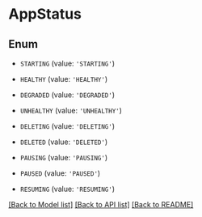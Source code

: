 # AppStatus


## Enum

* `STARTING` (value: `'STARTING'`)

* `HEALTHY` (value: `'HEALTHY'`)

* `DEGRADED` (value: `'DEGRADED'`)

* `UNHEALTHY` (value: `'UNHEALTHY'`)

* `DELETING` (value: `'DELETING'`)

* `DELETED` (value: `'DELETED'`)

* `PAUSING` (value: `'PAUSING'`)

* `PAUSED` (value: `'PAUSED'`)

* `RESUMING` (value: `'RESUMING'`)

[[Back to Model list]](../README.md#documentation-for-models) [[Back to API list]](../README.md#documentation-for-api-endpoints) [[Back to README]](../README.md)


